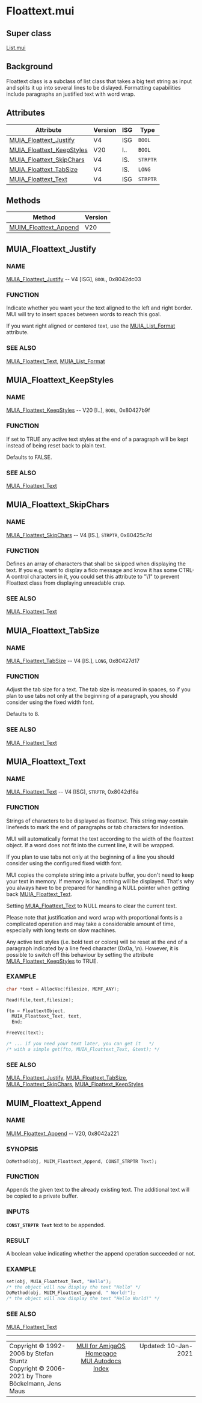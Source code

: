 # Floattext.mui
## Super class
[List.mui](MUI_List.md)
## Background
Floattext class is a subclass of list class that takes a big text string as
input and splits it up into several lines to be dislayed. Formatting
capabilities include paragraphs an justified text with word wrap.
## Attributes
Attribute|Version|ISG|Type
---------|-------|---|----
[MUIA_Floattext_Justify](MUI_Floattext.md/#MUIA_Floattext_Justify)|V4|ISG|`BOOL`
[MUIA_Floattext_KeepStyles](MUI_Floattext.md/#MUIA_Floattext_KeepStyles)|V20|I..|`BOOL`
[MUIA_Floattext_SkipChars](MUI_Floattext.md/#MUIA_Floattext_SkipChars)|V4|IS.|`STRPTR`
[MUIA_Floattext_TabSize](MUI_Floattext.md/#MUIA_Floattext_TabSize)|V4|IS.|`LONG`
[MUIA_Floattext_Text](MUI_Floattext.md/#MUIA_Floattext_Text)|V4|ISG|`STRPTR`

## Methods
Method|Version
------|-------
[MUIM_Floattext_Append](MUI_Floattext.md/#MUIM_Floattext_Append)|V20

## MUIA_Floattext_Justify
### NAME
[MUIA_Floattext_Justify](MUI_Floattext.md/#MUIA_Floattext_Justify) -- V4 [ISG], `BOOL`, 0x8042dc03

### FUNCTION
Indicate whether you want your the text aligned to the left and right
border. MUI will try to insert spaces between words to reach this goal.

If you want right aligned or centered text, use the [MUIA_List_Format](MUI_List.md/#MUIA_List_Format)
attribute.

### SEE ALSO
[MUIA_Floattext_Text](MUI_Floattext.md/#MUIA_Floattext_Text), [MUIA_List_Format](MUI_List.md/#MUIA_List_Format)

## MUIA_Floattext_KeepStyles
### NAME
[MUIA_Floattext_KeepStyles](MUI_Floattext.md/#MUIA_Floattext_KeepStyles) -- V20 [I..], `BOOL`, 0x80427b9f

### FUNCTION
If set to TRUE any active text styles at the end of a paragraph will be kept
instead of being reset back to plain text.

Defaults to FALSE.

### SEE ALSO
[MUIA_Floattext_Text](MUI_Floattext.md/#MUIA_Floattext_Text)

## MUIA_Floattext_SkipChars
### NAME
[MUIA_Floattext_SkipChars](MUI_Floattext.md/#MUIA_Floattext_SkipChars) -- V4 [IS.], `STRPTR`, 0x80425c7d

### FUNCTION
Defines an array of characters that shall be skipped when displaying the
text. If you e.g. want to display a fido message and know it has some CTRL-A
control characters in it, you could set this attribute to "\1" to prevent
Floattext class from displaying unreadable crap.

### SEE ALSO
[MUIA_Floattext_Text](MUI_Floattext.md/#MUIA_Floattext_Text)

## MUIA_Floattext_TabSize
### NAME
[MUIA_Floattext_TabSize](MUI_Floattext.md/#MUIA_Floattext_TabSize) -- V4 [IS.], `LONG`, 0x80427d17

### FUNCTION
Adjust the tab size for a text. The tab size is measured in spaces, so if
you plan to use tabs not only at the beginning of a paragraph, you should
consider using the fixed width font.

Defaults to 8.

### SEE ALSO
[MUIA_Floattext_Text](MUI_Floattext.md/#MUIA_Floattext_Text)

## MUIA_Floattext_Text
### NAME
[MUIA_Floattext_Text](MUI_Floattext.md/#MUIA_Floattext_Text) -- V4 [ISG], `STRPTR`, 0x8042d16a

### FUNCTION
Strings of characters to be displayed as floattext. This string may contain
linefeeds to mark the end of paragraphs or tab characters for indention.

MUI will automatically format the text according to the width of the
floattext object. If a word does not fit into the current line, it will be
wrapped.

If you plan to use tabs not only at the beginning of a line you should
consider using the configured fixed width font.

MUI copies the complete string into a private buffer, you don't need to keep
your text in memory. If memory is low, nothing will be displayed. That's why
you always have to be prepared for handling a NULL pointer when getting back
[MUIA_Floattext_Text](MUI_Floattext.md/#MUIA_Floattext_Text).

Setting [MUIA_Floattext_Text](MUI_Floattext.md/#MUIA_Floattext_Text) to NULL means to clear the current text.

Please note that justification and word wrap with proportional fonts is a
complicated operation and may take a considerable amount of time, especially
with long texts on slow machines.

Any active text styles (i.e. bold text or colors) will be reset at the end
of a paragraph indicated by a line feed character (0x0a, \n). However, it is
possible to switch off this behaviour by setting the attribute
[MUIA_Floattext_KeepStyles](MUI_Floattext.md/#MUIA_Floattext_KeepStyles) to TRUE.

### EXAMPLE
```c++
char *text = AllocVec(filesize, MEMF_ANY);

Read(file,text,filesize);

fto = FloattextObject,
  MUIA_Floattext_Text, text,
  End;

FreeVec(text);

/* ... if you need your text later, you can get it   */
/* with a simple get(fto, MUIA_Floattext_Text, &text); */
```

### SEE ALSO
[MUIA_Floattext_Justify](MUI_Floattext.md/#MUIA_Floattext_Justify), [MUIA_Floattext_TabSize](MUI_Floattext.md/#MUIA_Floattext_TabSize), [MUIA_Floattext_SkipChars](MUI_Floattext.md/#MUIA_Floattext_SkipChars),
[MUIA_Floattext_KeepStyles](MUI_Floattext.md/#MUIA_Floattext_KeepStyles)

## MUIM_Floattext_Append
### NAME
[MUIM_Floattext_Append](MUI_Floattext.md/#MUIM_Floattext_Append) -- V20, 0x8042a221

### SYNOPSIS
`DoMethod(obj, MUIM_Floattext_Append, CONST_STRPTR Text);`

### FUNCTION
Appends the given text to the already existing text. The additional text
will be copied to a private buffer.

### INPUTS
**`CONST_STRPTR Text`**
     text to be appended.

### RESULT
A boolean value indicating whether the append operation succeeded or not.

### EXAMPLE
```c++
set(obj, MUIA_Floattext_Text, "Hello");
/* the object will now display the text "Hello" */
DoMethod(obj, MUIM_Floattext_Append, " World!");
/* the object will now display the text "Hello World!" */
```

### SEE ALSO
[MUIA_Floattext_Text](MUI_Floattext.md/#MUIA_Floattext_Text)

----
<table class='compact' style='border: none; border-spacing: 0px; margin: 0px' width='100%'>
<tr>
<td style='text-align: left; vertical-align: top' width='33%'>Copyright &copy 1992-2006 by Stefan Stuntz<br>Copyright &copy 2006-2021 by Thore B&ouml;ckelmann, Jens Maus</TD>
<td style='text-align: center; vertical-align: top' width='33%'>
<a href=https://github.com/amiga-mui/muidev>MUI for AmigaOS Homepage</a><br>
<a href=https://github.com/amiga-mui/muidev/blob/master/autodocs/autodocs.md>MUI Autodocs Index</a>
</td>
<td style='text-align: right; vertical-align: top' width='33%'>Updated: 10-Jan-2021</td>
</tr>
</table>
